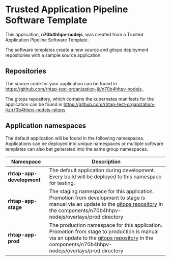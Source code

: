 # Trusted Application Pipeline Software Template

This application, **n70b4hhpv-nodejs**, was created from a Trusted Application Pipeline Software Template.

The software templates create a new source and gitops deployment repositories with a sample source application. 

## Repositories

The source code for your application can be found in [https://github.com/rhtap-test-organization-jk/n70b4hhpv-nodejs ](https://github.com/rhtap-test-organization-jk/n70b4hhpv-nodejs ).
 
The gitops repository, which contains the kubernetes manifests for the application can be found in 
[https://github.com/rhtap-test-organization-jk/n70b4hhpv-nodejs-gitops ](https://github.com/rhtap-test-organization-jk/n70b4hhpv-nodejs-gitops ) 

## Application namespaces 

The default application will be found in the following namespaces. Applications can be deployed into unique namespaces or multiple software templates can also bet generated into the same group namespaces.  

|  Namespace   |  Description   |  
| -------- | -------- |   
| **rhtap-app-development** | The default application during development. Every build will be deployed to this namespace for testing. | 
| **rhtap-app-stage** | The staging namespace for this application. Promotion from development to stage is manual via an update to the [gitops repository](https://github.com/rhtap-test-organization-jk/n70b4hhpv-nodejs-gitops ) in the components/n70b4hhpv-nodejs/overlays/prod directory |  
| **rhtap-app-prod** | The production namespace for this application. Promotion from stage to production is manual via an update to the [gitops repository](https://github.com/rhtap-test-organization-jk/n70b4hhpv-nodejs-gitops ) in the components/n70b4hhpv-nodejs/overlays/prod directory | 